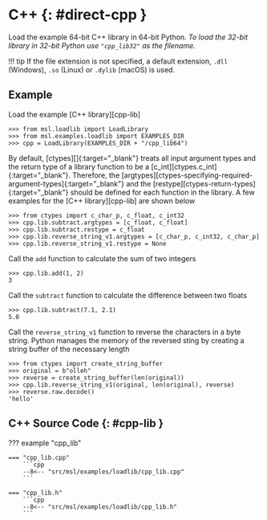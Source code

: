 # C++  {: #direct-cpp }

Load the example 64-bit C++ library in 64-bit Python. *To load the 32-bit library in 32-bit Python use `"cpp_lib32"` as the filename.*

!!! tip
    If the file extension is not specified, a default extension, `.dll` (Windows), `.so` (Linux) or `.dylib` (macOS) is used.

## Example

Load the example [C++ library][cpp-lib]

<!-- invisible-code-block: pycon
>>> SKIP_IF_32BIT() or SKIP_IF_MACOS_ARM64()

-->

```pycon
>>> from msl.loadlib import LoadLibrary
>>> from msl.examples.loadlib import EXAMPLES_DIR
>>> cpp = LoadLibrary(EXAMPLES_DIR + "/cpp_lib64")

```

By default, [ctypes][]{:target="_blank"} treats all input argument types and the return type of a library function to be a [c_int][ctypes.c_int]{:target="_blank"}. Therefore, the [argtypes][ctypes-specifying-required-argument-types]{:target="_blank"} and the [restype][ctypes-return-types]{:target="_blank"} should be defined for each function in the library. A few examples for the [C++ library][cpp-lib] are shown below

```pycon
>>> from ctypes import c_char_p, c_float, c_int32
>>> cpp.lib.subtract.argtypes = [c_float, c_float]
>>> cpp.lib.subtract.restype = c_float
>>> cpp.lib.reverse_string_v1.argtypes = [c_char_p, c_int32, c_char_p]
>>> cpp.lib.reverse_string_v1.restype = None

```

Call the `add` function to calculate the sum of two integers

```pycon
>>> cpp.lib.add(1, 2)
3

```

Call the `subtract` function to calculate the difference between two floats

```pycon
>>> cpp.lib.subtract(7.1, 2.1)
5.0

```

Call the `reverse_string_v1` function to reverse the characters in a byte string. Python manages the memory of the reversed sting by creating a string buffer of the necessary length

```pycon
>>> from ctypes import create_string_buffer
>>> original = b"olleh"
>>> reverse = create_string_buffer(len(original))
>>> cpp.lib.reverse_string_v1(original, len(original), reverse)
>>> reverse.raw.decode()
'hello'

```

## C++ Source Code {: #cpp-lib }

??? example "cpp_lib"

    === "cpp_lib.cpp"
        ```cpp
        --8<-- "src/msl/examples/loadlib/cpp_lib.cpp"
        ```

    === "cpp_lib.h"
        ```cpp
        --8<-- "src/msl/examples/loadlib/cpp_lib.h"
        ```
